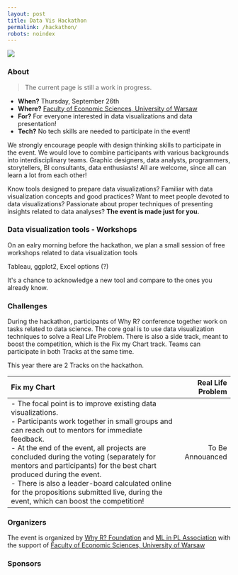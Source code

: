 ```yaml
---
layout: post
title: Data Vis Hackathon
permalink: /hackathon/
robots: noindex
---
```


<img src="/foundation/images/fulls/whyr2019/hackathon/plakat_hackathon.jpg" class="fit image">

### About

> The current page is still a work in progress.

- **When?** Thursday, September 26th
- **Where?** [Faculty of Economic Sciences, University of Warsaw](https://www.wne.uw.edu.pl/)
- **For?** For everyone interested in data visualizations and data presentation!
- **Tech?** No tech skills are needed to participate in the event!

We strongly encourage people with design thinking skills to participate in the event.
We would love to combine participants with various backgrounds into interdisciplinary teams. 
Graphic designers, data analysts, programmers, storytellers, BI consultants, data enthusiasts!
All are welcome, since all can learn a lot from each other!

Know tools designed to prepare data visualizations? Familiar with data visualization concepts and good practices? Want to meet people devoted to data visualizations? Passionate about proper techniques of presenting insights related to data analyses? **The event is made just for you.**

### Data visualization tools - Workshops

On an ealry morning before the hackathon, we plan a small session of free workshops related to data visualization tools

Tableau, ggplot2, Excel options (?)

It's a chance to acknowledge a new tool and compare to the ones you already know.

### Challenges

During the hackathon, participants of Why R? conference together work on tasks related to data science. The core goal is to use data visualization techniques to
solve a Real Life Problem. There is also a side track, meant to boost the competition, which is the Fix my Chart track. Teams can participate in both Tracks at the same time.

This year there are 2 Tracks on the hackathon.

|Fix my Chart  | Real Life Problem |
|:-------------|------------------:|
| - The focal point is to improve existing data visualizations.  <br> - Participants work together in small groups and can reach out to mentors for immediate feedback. <br> - At the end of the event, all projects are concluded during the voting (separately for mentors and participants) for the best chart produced during the event. <br> - There is also a leader-board calculated online for the propositions submitted live, during the event, which can boost the competition!| To Be Annouanced |

### Organizers

The event is organized by [Why R? Foundation](http://whyr.pl/foundation/2018/start/) and [ML in PL Association](http://conference.mlinpl.org/) with the support of [Faculty of Economic Sciences, University of Warsaw](https://www.wne.uw.edu.pl/)

### Sponsors
